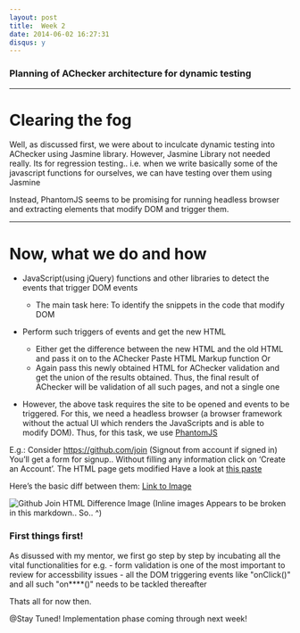 ```yaml
---
layout: post
title:  Week 2
date: 2014-06-02 16:27:31
disqus: y
---
```


### Planning of AChecker architecture for dynamic testing

---
# Clearing the fog

Well, as discussed first, we were about to inculcate dynamic testing into AChecker using Jasmine library.
However, Jasmine Library not needed really. Its for regression testing..
i.e. when we write basically some of the javascript functions for ourselves, we can have testing over them using Jasmine

Instead, PhantomJS seems to be promising for running headless browser and extracting elements that modify DOM and trigger them. 

---
# Now, what we do and how

- JavaScript(using jQuery) functions and other libraries to detect the events that trigger DOM events
    - The main task here: To identify the snippets in the code that modify DOM

- Perform such triggers of events and get the new HTML
    - Either get the difference between the new HTML and the old HTML and pass it on to the AChecker Paste HTML Markup function
    Or
    - Again pass this newly obtained HTML for AChecker validation and get the union of the results obtained. 
Thus, the final result of AChecker will be validation of all such pages, and not a single one

- However, the above task requires the site to be opened and events to be triggered. For this, we need a headless browser (a browser framework without the actual UI which renders the JavaScripts and is able to modify DOM). Thus, for this task, we use [PhantomJS](http://phantomjs.org/)

E.g.:
Consider https://github.com/join (Signout from account if signed in)
You’ll get a form for signup.. Without filling any information click on ‘Create an Account’. The HTML page gets modified
Have a look at [this paste](http://pastebin.com/kcz1imkT)

Here’s the basic diff between them: [Link to Image](https://drive.google.com/file/d/0B-vo8lHXnnzkcnFLeFhKRnAwdFU/edit?usp=sharing)

![Github Join HTML Difference Image](https://drive.google.com/file/d/0B-vo8lHXnnzkcnFLeFhKRnAwdFU/edit?usp=sharing)
(Inline images Appears to be broken in this markdown.. So.. ^)

### First things first!

As disussed with my mentor, we first go step by step by incubating all the vital functionalities
for e.g. 
    - form validation is one of the most important to review for accessbility issues
    - all the DOM triggering events like "onClick()" and all such "on****()" needs to be tackled thereafter


Thats all for now then.

@Stay Tuned! Implementation phase coming through next week!
